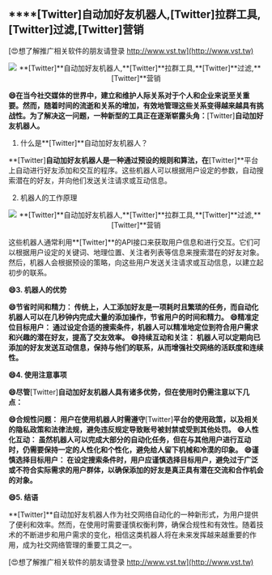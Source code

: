 ## ****[Twitter]**自动加好友机器人,**[Twitter]**拉群工具,**[Twitter]**过滤,**[Twitter]**营销**

[😍想了解推广相关软件的朋友请登录 http://www.vst.tw](http://www.vst.tw)

 <center><img src="https://vst.tw/MP4/tuiguang/png/4.png" alt="**[Twitter]**自动加好友机器人,**[Twitter]**拉群工具,**[Twitter]**过滤,**[Twitter]**营销"></center>

**😄在当今社交媒体的世界中，建立和维护人际关系对于个人和企业来说至关重要。然而，随着时间的流逝和关系的增加，有效地管理这些关系变得越来越具有挑战性。为了解决这一问题，一种新型的工具正在逐渐崭露头角：**[Twitter]**自动加好友机器人。**

1. 什么是**[Twitter]**自动加好友机器人？

**[Twitter]**自动加好友机器人是一种通过预设的规则和算法，在**[Twitter]**平台上自动进行好友添加和交互的程序。这些机器人可以根据用户设定的参数，自动搜索潜在的好友，并向他们发送关注请求或互动信息。

2. 机器人的工作原理

 <center><img src="https://vst.tw/MP4/tuiguang/png/4.png" alt="**[Twitter]**自动加好友机器人,**[Twitter]**拉群工具,**[Twitter]**过滤,**[Twitter]**营销"></center>

这些机器人通常利用**[Twitter]**的API接口来获取用户信息和进行交互。它们可以根据用户设定的关键词、地理位置、关注者列表等信息来搜索潜在的好友对象。然后，机器人会根据预设的策略，向这些用户发送关注请求或互动信息，以建立起初步的联系。

**😄3. 机器人的优势**

**😄节省时间和精力： 传统上，人工添加好友是一项耗时且繁琐的任务，而自动化机器人可以在几秒钟内完成大量的添加操作，节省用户的时间和精力。**
**😄精准定位目标用户： 通过设定合适的搜索条件，机器人可以精准地定位到符合用户需求和兴趣的潜在好友，提高了交友效率。**
**😄持续互动和关注： 机器人可以定期向已添加的好友发送互动信息，保持与他们的联系，从而增强社交网络的活跃度和连续性。**

**😄4. 使用注意事项**

**😄尽管**[Twitter]**自动加好友机器人具有诸多优势，但在使用时仍需注意以下几点：**

**😄合规性问题： 用户在使用机器人时需遵守**[Twitter]**平台的使用政策，以及相关的隐私政策和法律法规，避免违反规定导致账号被封禁或受到其他处罚。**
**😄人性化互动： 虽然机器人可以完成大部分的自动化任务，但在与其他用户进行互动时，仍需要保持一定的人性化和个性化，避免给人留下机械和冷漠的印象。**
**😄谨慎选择目标用户： 在设定搜索条件时，用户应谨慎选择目标用户，避免过于广泛或不符合实际需求的用户群体，以确保添加的好友是真正具有潜在交流和合作机会的对象。**

**😄5. 结语**

**[Twitter]**自动加好友机器人作为社交网络自动化的一种新形式，为用户提供了便利和效率。然而，在使用时需要谨慎权衡利弊，确保合规性和有效性。随着技术的不断进步和用户需求的变化，相信这类机器人将在未来发挥越来越重要的作用，成为社交网络管理的重要工具之一。

[😍想了解推广相关软件的朋友请登录 http://www.vst.tw](http://www.vst.tw)



